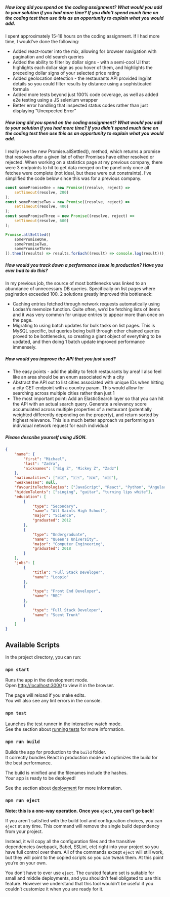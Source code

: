 ##### How long did you spend on the coding assignment? What would you add to your solution if you had more time? If you didn't spend much time on the coding test then use this as an opportunity to explain what you would add.

I spent approximately 15-18 hours on the coding assignment. If I had more time, I would’ve done the following:

-  Added react-router into the mix, allowing for browser navigation with pagination and old search queries
-  Added the ability to filter by dollar signs - with a semi-cool UI that highlights each dollar sign as you hover of them, and highlights the preceding dollar signs of your selected price rating
-  Added geolocation detection - the restaurants API provided lng/lat details so you could filter results by distance using a sophisticated formula
-  Added more tests beyond just 100% code coverage, as well as added e2e testing using a JS selenium wrapper
-  Better error handling that inspected status codes rather than just displaying “Unexpected Error”

##### How long did you spend on the coding assignment? What would you add to your solution if you had more time? If you didn't spend much time on the coding test then use this as an opportunity to explain what you would add.

I really love the new Promise.allSettled(), method, which returns a promise that resolves after a given list of other Promises have either resolved or rejected. When working on a statistics page at my previous company, there were 3 endpoints to hit to get data merged on the panel only once all fetches were complete (not ideal, but these were out constraints). I’ve simplified the code below since this was for a previous company.

```javascript
const somePromiseOne = new Promise((resolve, reject) =>
	setTimeout(resolve, 200)
);
const somePromiseTwo = new Promise((resolve, reject) =>
	setTimeout(resolve, 400)
);
const somePromiseThree = new Promise((resolve, reject) =>
	setTimeout(resolve, 600)
);

Promise.allSettled([
	somePromiseOne,
	somePromiseTwo,
	somePromiseThree
]).then((results) => results.forEach((result) => console.log(result)));
```

##### How would you track down a performance issue in production? Have you ever had to do this?

In my previous job, the source of most bottlenecks was linked to an abundance of unnecessary DB queries. Specifically on list pages where pagination exceeded 100. 2 solutions greatly improved this bottleneck:

-  Caching entries fetched through network requests automatically using Lodash’s memoize function. Quite often, we’d be fetching lists of items and it was very common for unique entries to appear more than once on the page.
-  Migrating to using batch updates for bulk tasks on list pages. This is MySQL specific, but queries being built through other chained queries proved to be bottlenecks, so creating a giant object of everything to be updated, and then doing 1 batch update improved performance immensely.

##### How would you improve the API that you just used?

-  The easy points - add the ability to fetch restaurants by area! I also feel like an area should be an enum associated with a city
-  Abstract the API out to list cities associated with unique IDs when hitting a city GET endpoint with a country param. This would allow for searching across multiple cities rather than just 1
-  The most important point: Add an ElasticSearch layer so that you can hit the API with an actual search query. Generate a relevancy score accumulated across multiple properties of a restaurant (potentially weighted differently depending on the property), and return sorted by highest relevance. This is a much better approach vs performing an individual network request for each individual

##### Please describe yourself using JSON.

```json
{
	"name": {
		"first": "Michael",
		"last": "Zadra",
		"nicknames": ["Big Z", "Mickey Z", "Zadz"]
	},
	"nationalities": ["🇨🇦", "🇮🇹", "🇬🇧", "🇩🇰"],
	"weaknesses": null,
	"favouriteTechnologies": ["JavaScript", "React", "Python", "Angular 2+"],
	"hiddenTalents": ["singing", "guitar", "turning lips white"],
	"education": [
		{
			"type": "Secondary",
			"name": "All Saints High School",
			"major": "Science",
			"graduated": 2012
		},
		{
			"type": "Undergraduate",
			"name": "Queen's University",
			"major": "Computer Engineering",
			"graduated": 2018
		}
	],
	"jobs": [
		{
			"title": "Full Stack Developer",
			"name": "Loopio"
		},
		{
			"type": "Front End Developer",
			"name": "RBC"
		},
		{
			"type": "Full Stack Developer",
			"name": "Scent Trunk"
		}
	]
}
```

## Available Scripts

In the project directory, you can run:

### `npm start`

Runs the app in the development mode.<br />
Open [http://localhost:3000](http://localhost:3000) to view it in the browser.

The page will reload if you make edits.<br />
You will also see any lint errors in the console.

### `npm test`

Launches the test runner in the interactive watch mode.<br />
See the section about [running tests](https://facebook.github.io/create-react-app/docs/running-tests) for more information.

### `npm run build`

Builds the app for production to the `build` folder.<br />
It correctly bundles React in production mode and optimizes the build for the best performance.

The build is minified and the filenames include the hashes.<br />
Your app is ready to be deployed!

See the section about [deployment](https://facebook.github.io/create-react-app/docs/deployment) for more information.

### `npm run eject`

**Note: this is a one-way operation. Once you `eject`, you can’t go back!**

If you aren’t satisfied with the build tool and configuration choices, you can `eject` at any time. This command will remove the single build dependency from your project.

Instead, it will copy all the configuration files and the transitive dependencies (webpack, Babel, ESLint, etc) right into your project so you have full control over them. All of the commands except `eject` will still work, but they will point to the copied scripts so you can tweak them. At this point you’re on your own.

You don’t have to ever use `eject`. The curated feature set is suitable for small and middle deployments, and you shouldn’t feel obligated to use this feature. However we understand that this tool wouldn’t be useful if you couldn’t customize it when you are ready for it.
